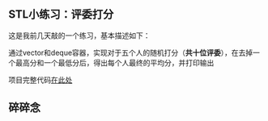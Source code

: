 ## STL小练习：评委打分
这是我前几天敲的一个练习，基本描述如下：

通过vector和deque容器，实现对于五个人的随机打分（**共十位评委**），在去掉一个最高分和一个最低分后，得出每个人最终的平均分，并打印输出

项目完整代码[在此处](https://github.com/EthanQC/My-LearningHub-StudyJourney-with-cpp/blob/f5320817eb0b6f96c72f8a24b819acf23dd91747/2024.10.25/STL%20exercise%3A%20judges%20judge.md)

## 碎碎念
